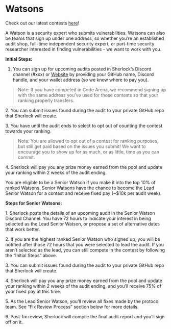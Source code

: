 # Watsons

Check out our latest contests [here](https://app.sherlock.xyz/audits/contests)!



A Watson is a security expert who submits vulnerabilities. Watsons can also be teams that sign up under one address, so whether you’re an established audit shop, full-time independent security expert, or part-time security researcher interested in finding vulnerabilities - we want to work with you.&#x20;

**Initial Steps:**&#x20;

1. You can sign up for upcoming audits posted in Sherlock’s Discord channel (#xxx) or [Website](https://app.sherlock.xyz/audits/contests) by providing your GitHub name, Discord handle, and your wallet address (so we know where to pay you).&#x20;

> Note: If you have competed in Code Arena, we recommend signing up with the same address you’ve used for those contests so that your ranking properly transfers.&#x20;

2\. You can submit issues found during the audit to your private GitHub repo that Sherlock will create.&#x20;

3\. You have until the audit ends to select to opt out of counting the contest towards your ranking.&#x20;

> Note: You are allowed to opt out of a contest for ranking purposes, but still get paid based on the issues you submit! We want to encourage you to show up for as much, or as little, time as you can commit.&#x20;

4\. Sherlock will pay you any prize money earned from the pool and update your ranking within 2 weeks of the audit ending.

You are eligible to be a Senior Watson if you make it into the top 10% of ranked Watsons. Senior Watsons have the chance to become the Lead Senior Watson for a contest and receive fixed pay (\~$10k per audit week).&#x20;

**Steps for Senior Watsons:**&#x20;

1\. Sherlock posts the details of an upcoming audit in the Senior Watson Discord Channel. You have 72 hours to indicate your interest in being selected as the Lead Senior Watson, or propose a set of alternative dates that work better.&#x20;

2\. If you are the highest ranked Senior Watson who signed up, you will be notified after those 72 hours that you were selected to lead the audit. If you aren’t selected as the lead, you can still compete in the contest by following the “Initial Steps” above.&#x20;

3\. You can submit issues found during the audit to your private GitHub repo that Sherlock will create.

4\. Sherlock will pay you any prize money earned from the pool and update your ranking within 2 weeks of the audit ending, and you’ll receive 75% of your fixed pay at this time.

5\. As the Lead Senior Watson, you’ll review all fixes made by the protocol team. See “Fix Review Process” section below for more details.&#x20;

6\. Post-fix review, Sherlock will compile the final audit report and you’ll sign off on it.

